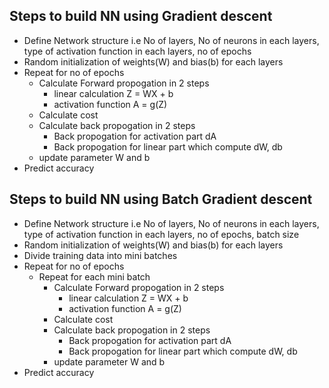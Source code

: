 ## **Steps to build NN using Gradient descent**

* Define Network structure i.e No of layers, No of neurons in each layers, type of activation function in each layers, no of epochs
* Random initialization of weights(W) and bias(b) for each layers
* Repeat for no of epochs
	* Calculate Forward propogation in 2 steps
		* linear calculation  Z = WX + b
		* activation function A = g(Z)
	* Calculate cost
	* Calculate back propogation in 2 steps
		* Back propogation for activation part dA
		* Back propogation for linear part which compute dW, db
	* update parameter W and b
* Predict accuracy

## **Steps to build NN using Batch Gradient descent**

* Define Network structure i.e No of layers, No of neurons in each layers, type of activation function in each layers, no of epochs, batch   size
* Random initialization of weights(W) and bias(b) for each layers
* Divide training data into mini batches
* Repeat for no of epochs
	* Repeat for each mini batch
		* Calculate Forward propogation in 2 steps
			* linear calculation  Z = WX + b
			* activation function A = g(Z)
		* Calculate cost
		* Calculate back propogation in 2 steps
			* Back propogation for activation part dA
			* Back propogation for linear part which compute dW, db
		* update parameter W and b
* Predict accuracy


